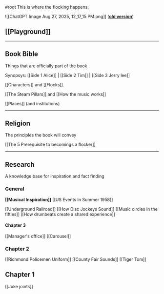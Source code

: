 #root
This is where the flocking happens. 

![[ChatGPT Image Aug 27, 2025, 12_17_15 PM.png]]
(**[old version](https://docs.google.com/document/d/1iwVtBTD-E5vu2gH1bZg4UDK4Tl84ruzERf3vYHZ-_es/)**)

## [[Playground]]
-------
## Book Bible
Things that are officially part of the book

Synopsys: [[Side 1 Alice]] | [[Side 2 Tim]] | [[Side 3 Jerry lee]]

[[Characters]] and [[Flocks]].

[[The Steam Pillars]] and [[How the music works]]

[[Places]] (and institutions)

-----------------------
## Religion
The principles the book will convey

[[The 5 Prerequisite to becomings a flocker]]

--------
## Research
A knowledge base for inspiration and fact finding
### General
**[[Musical Inspiration]]**
[[US Events In Summer 1958]]

[[Underground Railroad]]
[[How Disc Jockeys Sound]]
[[Music circles in the fifties]]
[[How drumbeats create a shared experience]]

#### Chapter 3
[[Manager's office]]
[[Carousel]]

### Chapter 2
[[Richmond Policemen Uniform]]
[[County Fair Sounds]]
[[Tiger Tom]]

## Chapter 1
[[Juke joints]] 